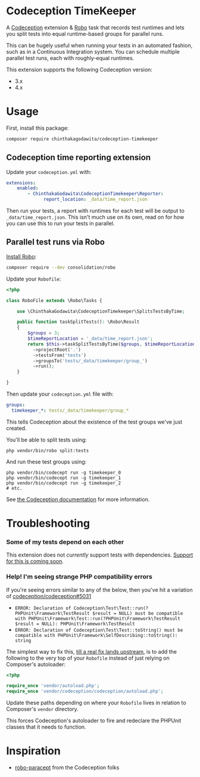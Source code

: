 # Codeception TimeKeeper

A [Codeception](https://codeception.com/) extension & [Robo](https://robo.li) task that records test runtimes and lets you split tests into equal runtime-based groups for parallel runs.

This can be hugely useful when running your tests in an automated fashion, such as in a Continuous Integration system. You can schedule multiple parallel test runs, each with roughly-equal runtimes.

This extension supports the following Codeception version:
* 3.x
* 4.x

# Usage
First, install this package:
```bash
composer require chinthakagodawita/codeception-timekeeper
```

## Codeception time reporting extension

Update your `codeception.yml` with:
```yaml
extensions:
    enabled:
        - ChinthakaGodawita\CodeceptionTimekeeper\Reporter:
              report_location: _data/time_report.json
```

Then run your tests, a report with runtimes for each test will be output to `_data/time_report.json`. This isn't much use on its own, read on for how you can use this to run your tests in parallel.

## Parallel test runs via Robo

[Install Robo](https://robo.li/):
```bash
composer require --dev consolidation/robo
```

Update your `Robofile`:
```php
<?php

class RoboFile extends \Robo\Tasks {

    use \ChinthakaGodawita\CodeceptionTimekeeper\SplitsTestsByTime;

    public function taskSplitTests(): \Robo\Result
    {
        $groups = 3;
        $timeReportLocation = '_data/time_report.json';
        return $this->taskSplitTestsByTime($groups, $timeReportLocation)
          ->projectRoot('.')
          ->testsFrom('tests')
          ->groupsTo('tests/_data/timekeeper/group_')
          ->run();
    }

}
```

Then update your `codeception.yml` file with:
```yaml
groups:
  timekeeper_*: tests/_data/timekeeper/group_*
```

This tells Codeception about the existence of the test groups we've just created.

You'll be able to split tests using:
```shell script
php vendor/bin/robo split:tests
```

And run these test groups using:
```shell script
php vendor/bin/codecept run -g timekeeper_0
php vendor/bin/codecept run -g timekeeper_1
php vendor/bin/codecept run -g timekeeper_2
# etc.
```

See [the Codeception documentation](https://codeception.com/docs/07-AdvancedUsage#group-files) for more information.

# Troubleshooting

### Some of my tests depend on each other
This extension does not _currently_ support tests with dependencies. [Support for this is coming soon](https://github.com/chinthakagodawita/codeception-timekeeper/issues/2).

### Help! I'm seeing strange PHP compatibility errors
If you're seeing errors similar to any of the below, then you've hit a variation of [codeception/codeception#5031](https://github.com/Codeception/Codeception/issues/5031)
* ```ERROR: Declaration of Codeception\Test\Test::run(?PHPUnit\Framework\TestResult $result = NULL) must be compatible with PHPUnit\Framework\Test::run(?PHPUnit\Framework\TestResult $result = NULL): PHPUnit\Framework\TestResult```
* ```ERROR: Declaration of Codeception\Test\Test::toString() must be compatible with PHPUnit\Framework\SelfDescribing::toString(): string```

The simplest way to fix this, [till a real fix lands upstream](https://github.com/Codeception/Codeception/pull/5894), is to add the following to the very top of your `Robofile` instead of just relying on Composer's autoloader:

```php
<?php

require_once 'vendor/autoload.php';
require_once 'vendor/codeception/codeception/autoload.php';
```

Update these paths depending on where your `Robofile` lives in relation to Composer's `vendor` directory.

This forces Codeception's autoloader to fire and redeclare the PHPUnit classes that it needs to function.

# Inspiration
* [robo-paracept](https://github.com/Codeception/robo-paracept) from the Codeception folks
